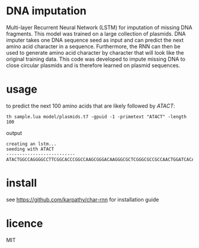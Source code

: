 # DNA imputation

Multi-layer Recurrent Neural Network (LSTM) for imputation of missing DNA fragments. This model was trained on a large collection of plasmids. DNA imputer takes one DNA sequence seed as input and can predict the next amino acid character in a sequence. Furthermore, the RNN can then be used to generate amino acid character by character that will look like the original training data. This code was developed to impute missing DNA to close circular plasmids and is therefore learned on plasmid sequences. 

# usage

to predict the next 100 amino acids that are likely followed by *ATACT*: 

```
th sample.lua model/plasmids.t7 -gpuid -1 -primetext "ATACT" -length 100
```

output
```
creating an lstm...	
seeding with ATACT	
--------------------------	
ATACTGGCCAGGGGCCTTCGGCACCCGGCCAAGCGGGACAAGGGCGCTCGGGCGCCGCCAACTGGATCACACACACTCGTGTCCCGGACCCCGTTAACCTAGCGG
```



# install

see https://github.com/karpathy/char-rnn for installation guide

# licence
MIT
